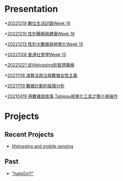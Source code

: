 # Presentation
*[20221219 數位生活記錄Week 16]()

*[20221219 性別醫療與健康Week 16]()

*[20221213 性別大數據與視覺化Week 15]()

*[20221128 普通社會學Week 13]()

*[20221221 從lifelogging到智慧醫療](https://docs.google.com/presentation/d/e/2PACX-1vS8Sp5dsxOoBZNuEbrnUNJAxs7FUYjLxld_U4410ZfVBBk1URSYH2hRjjPdOgUiwcUu5NhfbL5aeTBY/pub?start=false&loop=false&delayms=3000)

*[20211118 演算法政治與數據女性主義]()

*[20211119 數據計劃的倫理分析]()

*[20210419 用數據說故事 Tableau視覺化工具之簡介與操作]()


# Projects

## Recent Projects
* [lifelogging and mobile sensing]()

## Past
* ["hateGirl?"]()

